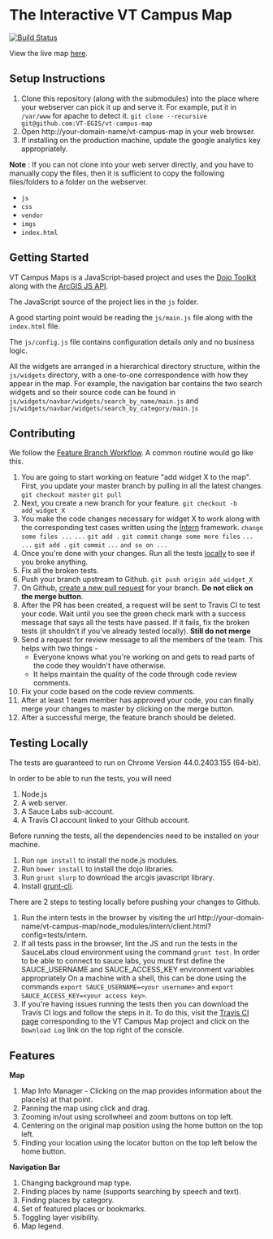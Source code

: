 The Interactive VT Campus Map
=============================

[![Build Status](https://travis-ci.org/VT-EGIS/vt-campus-map.svg?branch=master)](https://travis-ci.org/VT-EGIS/vt-campus-map)

View the live map [here](http://www.maps.vt.edu/interactive).

Setup Instructions
------------------
1. Clone this repository (along with the submodules)
   into the place where your webserver can pick it up and serve it.
   For example, put it in `/var/www` for apache to detect it.
   `git clone --recursive git@github.com:VT-EGIS/vt-campus-map`
2. Open http://your-domain-name/vt-campus-map in your web browser.
3. If installing on the production machine, update the google analytics
   key appropriately.

**Note** : If you can not clone into your web server directly, and you have to
manually copy the files, then it is sufficient to copy the following files/folders
to a folder on the webserver.

* `js`
* `css`
* `vendor`
* `imgs`
* `index.html`

Getting Started
---------------
VT Campus Maps is a JavaScript-based project and uses the
[Dojo Toolkit](http://dojotoolkit.org/) along with the
[ArcGIS JS API](https://developers.arcgis.com/javascript/).

The JavaScript source of the project lies in the `js` folder.

A good starting point would be reading the `js/main.js` file
along with the `index.html` file.

The `js/config.js` file contains configuration details only and
no business logic.

All the widgets are arranged in a hierarchical directory structure,
within the `js/widgets` directory,
with a one-to-one correspondence with how they appear in the map.
For example, the navigation bar contains the two search widgets and
so their source code can be found in `js/widgets/navbar/widgets/search_by_name/main.js`
and `js/widgets/navbar/widgets/search_by_category/main.js`

Contributing
------------
We follow the [Feature Branch Workflow](https://www.atlassian.com/git/workflows#!workflow-feature-branch).
A common routine would go like this.

1. You are going to start working on feature "add widget X to the map".
  First, you update your master branch by pulling in all the latest changes.
  `git checkout master`
  `git pull`
2. Next, you create a new branch for your feature.
  `git checkout -b add_widget_X`
3. You make the code changes necessary for widget X to work along with the corresponding test cases
   written using the [Intern](https://theintern.github.io/) framework.
  `change some files ...`
  `...`
  `git add .`
  `git commit`
  `change some more files`
  `...`
  `...`
  `git add .`
  `git commit`
  `...`
  `and so on ...`
4. Once you're done with your changes. Run all the tests [locally](#testing-locally) to see if you broke anything.
5. Fix all the broken tests.
6. Push your branch upstream to Github.
  `git push origin add_widget_X`
7. On Github, [create a new pull request](https://help.github.com/articles/creating-a-pull-request)
  for your branch.
  **Do not click on the merge button**.
8. After the PR has been created, a request will be sent to Travis CI to test your code. Wait until
  you see the green check mark with a success message that says all the tests have passed. If it fails,
  fix the broken tests (it shouldn't if you've already tested locally).
  **Still do not merge**
9. Send a request for review message to all the members of the team. This helps with two things -
    * Everyone knows what you're working on and gets to read parts of the code they wouldn't have otherwise.
    * It helps maintain the quality of the code through code review comments.
10. Fix your code based on the code review comments.
11. After at least 1 team member has approved your code, you can finally merge your changes
  to master by clicking on the merge button.
12. After a successful merge, the feature branch should be deleted.

Testing Locally
---------------
The tests are guaranteed to run on Chrome Version 44.0.2403.155 (64-bit).

In order to be able to run the tests, you will need

1. Node.js
2. A web server.
3. A Sauce Labs sub-account.
4. A Travis CI account linked to your Github account.

Before running the tests, all the dependencies need to be installed on your machine.

1. Run `npm install` to install the node.js modules.
2. Run `bower install` to install the dojo libraries.
3. Run `grunt slurp` to download the arcgis javascript library.
4. Install [grunt-cli](http://gruntjs.com/getting-started#installing-the-cli).

There are 2 steps to testing locally before pushing your changes to Github.

1. Run the intern tests in the browser by visiting the url
   http://your-domain-name/vt-campus-map/node\_modules/intern/client.html?config=tests/intern.
2. If all tests pass in the browser, lint the JS and run the tests in the
   SauceLabs cloud environment using the command `grunt test`.
   In order to be able to connect to sauce labs, you must first define the
   SAUCE_USERNAME and SAUCE_ACCESS_KEY environment variables appropriately
   On a machine with a shell, this can be done using the commands
   `export SAUCE_USERNAME=<your username>` and
   `export SAUCE_ACCESS_KEY=<your access key>`.
3. If you're having issues running the tests then you can download the Travis CI
   logs and follow the steps in it. To do this, visit the
   [Travis CI page](https://travis-ci.org/VT-EGIS/vt-campus-map) corresponding
   to the VT Campus Map project and click on the `Download Log` link on the top right of
   the console.

Features
--------

**Map**

1. Map Info Manager - Clicking on the map provides information about the place(s) at that point.
2. Panning the map using click and drag.
3. Zooming in/out using scrollwheel and zoom buttons on top left.
4. Centering on the original map position using the home button on the top left.
5. Finding your location using the locator button on the top left below the home button.

**Navigation Bar**

1. Changing background map type.
2. Finding places by name (supports searching by speech and text).
3. Finding places by category.
4. Set of featured places or bookmarks.
5. Toggling layer visibility.
6. Map legend.
